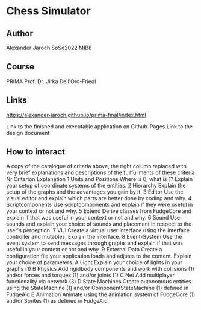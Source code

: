# Chess Simulator
## Author
Alexander Jaroch
SoSe2022
MIB8
## Course
PRIMA
Prof. Dr. Jirka Dell'Oro-Friedl
## Links
https://alexander-jaroch.github.io/prima-final/index.html

Link to the finished and executable application on Github-Pages
Link to the design document

## How to interact
A copy of the catalogue of criteria above, the right column replaced with very brief explanations and descriptions of the fullfullments of these criteria
Nr 	Criterion 	Explanation
1 	Units and Positions 	Where is 0, what is 1? Explain your setup of coordinate systems of the entities.
2 	Hierarchy 	Explain the setup of the graphs and the advantages you gain by it.
3 	Editor 	Use the visual editor and explain which parts are better done by coding and why.
4 	Scriptcomponents 	Use scriptcomponents and explain if they were useful in your context or not and why.
5 	Extend 	Derive classes from FudgeCore and explain if that was useful in your context or not and why.
6 	Sound 	Use sounds and explain your choice of sounds and placement in respect to the user's perception.
7 	VUI 	Create a virtual user interface using the interface controller and mutables. Explain the interface.
8 	Event-System 	Use the event system to send messages through graphs and explain if that was useful in your context or not and why.
9 	External Data 	Create a configuration file your application loads and adjusts to the content. Explain your choice of parameters.
A 	Light 	Explain your choice of lights in your graphs (1)
B 	Physics 	Add rigidbody components and work with collisions (1) and/or forces and torques (1) and/or joints (1)
C 	Net 	Add multiplayer functionality via network (3)
D 	State Machines 	Create autonomous entities using the StateMachine (1) and/or ComponentStateMachine (1) defined in FudgeAid
E 	Animation 	Animate using the animation system of FudgeCore (1) and/or Sprites (1) as defined in FudgeAid
